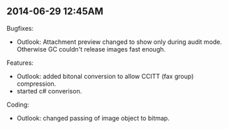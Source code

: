 ## 2014-06-29 12:45AM

Bugfixes:

  - Outlook: Attachment preview changed to show only during audit mode. Otherwise GC couldn't release images fast enough.

Features:

  - Outlook: added bitonal conversion to allow CCITT (fax group) compression.
  - started c# converison.
 
Coding:

  - Outlook: changed passing of image object to bitmap.

